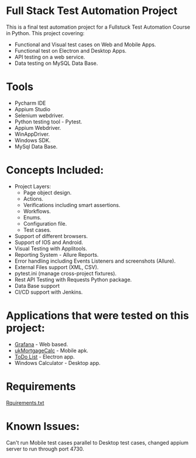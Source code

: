 # Full Stack Test Automation Project
This is a final test automation project for a Fullstuck Test Automation Course in Python. 
This project covering:
* Functional and Visual test cases on Web and Mobile Apps.
* Functional test on Electron and Desktop Apps.
* API testing on a web service.
* Data testing on MySQL Data Base.

# Tools
* Pycharm IDE
* Appium Studio
* Selenium webdriver.
* Python testing tool - Pytest.
* Appium Webdriver. 
* WinAppDriver.
* Windows SDK.
* MySql Data Base.

# Concepts Included: 
* Project Layers: 
  * Page object design.
  * Actions.
  * Verifications including smart assertions.
  * Workflows.
  * Enums.
  * Configuration file.
  * Test cases.
* Support of different browsers.
* Support of IOS and Android. 
* Visual Testing with Applitools.
* Reporting System - Allure Reports. 
* Error handling including Events Listeners and screenshots (Allure).  
* External Files support (XML, CSV).
* pytest.ini (manage cross-project fixtures).
* Rest API Testing with Requests Python package.
* Data Base support
* CI/CD support with Jenkins.

# Applications that were tested on this project: 
* [Grafana](https://grafana.com/) - Web based.
* [ukMortgageCalc](https://github.com/barkadosh/test_automation_final_project/blob/master/Apps/APKs/ukMortgageCalc.apk) - Mobile apk.
* [ToDo List](https://github.com/barkadosh/test_automation_final_project/blob/master/Apps/TodoList-Setup.exe) - Electron app.
* Windows Calculator - Desktop app.

# Requirements
[Rquirements.txt](https://github.com/barkadosh/test_automation_final_project/blob/master/requirements.txt)

# Known Issues: 
Can't run Mobile test cases parallel to Desktop test cases, changed appium server to run through port 4730. 
